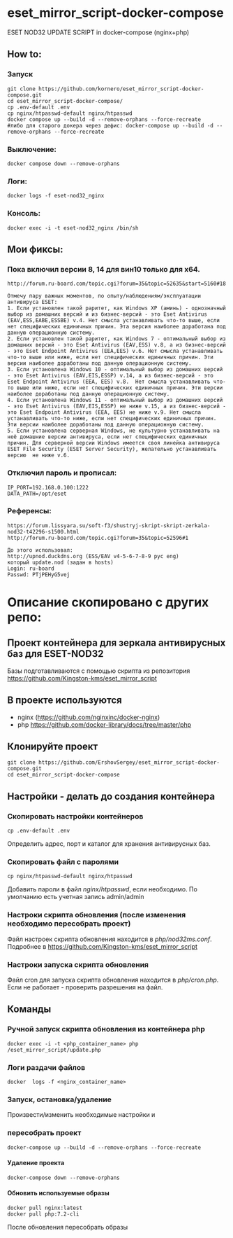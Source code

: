 # eset_mirror_script-docker-compose  
ESET NOD32 UPDATE SCRIPT in docker-compose (nginx+php)  

## How to:
### Запуск
```
git clone https://github.com/kornero/eset_mirror_script-docker-compose.git
cd eset_mirror_script-docker-compose/
cp .env-default .env
cp nginx/htpasswd-default nginx/htpasswd
docker compose up --build -d --remove-orphans --force-recreate
#либо для старого докера через дефис: docker-compose up --build -d --remove-orphans --force-recreate
```
### Выключение:
`docker compose down --remove-orphans`
### Логи:
`docker logs -f eset-nod32_nginx`
### Консоль:
`docker exec -i -t eset-nod32_nginx /bin/sh`

## Мои фиксы: 
### Пока включил версии 8, 14 для вин10 только для x64.
```
http://forum.ru-board.com/topic.cgi?forum=35&topic=52635&start=5160#18

Отмечу пару важных моментов, по опыту/наблюдениям/эксплуатации антивируса ESET:
1. Если установлен такой раритет, как Windows XP (аминь) - однозначный выбор из домашних версий и из бизнес-версий - это Eset Antivirus (EAV,ESS,EABE,ESSBE) v.4. Нет смысла устанавливать что-то выше, если нет специфических единичных причин. Эта версия наиболее доработана под данную операционную систему.
2. Если установлен такой раритет, как Windows 7 - оптимальный выбор из домашних версий - это Eset Antivirus (EAV,ESS) v.8, а из бизнес-версий - это Eset Endpoint Antivirus (EEA,EES) v.6. Нет смысла устанавливать что-то выше или ниже, если нет специфических единичных причин. Эти версии наиболее доработаны под данную операционную систему.
3. Если установлена Windows 10 - оптимальный выбор из домашних версий - это Eset Antivirus (EAV,EIS,ESSP) v.14, а из бизнес-версий - это Eset Endpoint Antivirus (EEA, EES) v.8.  Нет смысла устанавливать что-то выше или ниже, если нет специфических единичных причин. Эти версии наиболее доработаны под данную операционную систему.
4. Если установлена Windows 11 - оптимальный выбор из домашних версий - это Eset Antivirus (EAV,EIS,ESSP) не ниже v.15, а из бизнес-версий - это Eset Endpoint Antivirus (EEA, EES) не ниже v.9. Нет смысла устанавливать что-то ниже, если нет специфических единичных причин. Эти версии наиболее доработаны под данную операционную систему.
5. Если установлена серверная Windows, не культурно устанавливать на неё домашние версии антивируса, если нет специфических единичных причин. Для серверной версии Windows имеется своя линейка антивируса ESET File Security (ESET Server Security), желательно устанавливать версию  не ниже v.6.
```
### Отключил пароль и прописал:
```
IP_PORT=192.168.0.100:1222
DATA_PATH=/opt/eset
```
### Референсы:
```
https://forum.lissyara.su/soft-f3/shustryj-skript-skript-zerkala-nod32-t42296-s1500.html
http://forum.ru-board.com/topic.cgi?forum=35&topic=52596#1

До этого использовал:
http://upnod.duckdns.org (ESS/EAV v4-5-6-7-8-9 рус eng)
который update.nod (задан в hosts)
Login: ru-board
Passwd: PTjPEHyG5vej
```

# Описание скопировано с других репо:

## Проект контейнера для зеркала антивирусных баз для ESET-NOD32
Базы подготавливаются с помощью скрипта из репозитория  
https://github.com/Kingston-kms/eset_mirror_script

## В проекте используются  
- nginx (https://github.com/nginxinc/docker-nginx)
- php https://github.com/docker-library/docs/tree/master/php

## Клонируйте проект
```
git clone https://github.com/ErshovSergey/eset_mirror_script-docker-compose.git
cd eset_mirror_script-docker-compose
```
## Настройки - делать до создания контейнера
### Скопировать настройки контейнеров
```
cp .env-default .env
```
Определить адрес, порт и каталог для хранения антивирусных баз.

### Скопировать файл с паролями
```
cp nginx/htpasswd-default nginx/htpasswd
```
Добавить пароли в файл *nginx/htpasswd*, если необходимо.
По умолчанию есть учетная запись admin/admin
### Настроки скрипта обновления (после изменения необходимо пересобрать проект)  
Файл настроек скрипта обновления находится в *php/nod32ms.conf*.  
Подробнее в https://github.com/Kingston-kms/eset_mirror_script  
### Настроки запуска скрипта обновления  
Файл cron для запуска скрипта обновления находится в *php/cron.php*.  
Если не работает - проверить разрешения на файл.

## Команды
### Ручной запуск скрипта обновления из контейнера **php**  
```
docker exec -i -t <php_container_name> php /eset_mirror_script/update.php
```
### Логи раздачи файлов 
```
docker  logs -f <nginx_container_name>
```
### Запуск, остановка/удаление  
Произвести/изменить необходимые настройки и 
###   пересобрать проект
```
docker-compose up --build -d --remove-orphans --force-recreate
```
#### Удаление проекта
```
docker-compose down --remove-orphans
```
#### Обновить используемые образы
```
docker pull nginx:latest
docker pull php:7.2-cli
```
После обновления пересобрать образы
